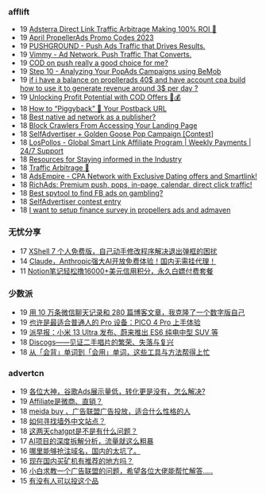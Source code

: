 <!-- BLOG-POST-LIST:START -->
<!-- BLOG-POST-LIST:END -->

### afflift
<!-- afflift:START -->
-  19 [Adsterra Direct Link Traffic Arbitrage Making 100% ROI 🚀](https://afflift.com/f/threads/adsterra-direct-link-traffic-arbitrage-making-100-roi-%F0%9F%9A%80.10770/)
-  19 [April PropellerAds Promo Codes 2023](https://afflift.com/f/threads/april-propellerads-promo-codes-2023.10657/)
-  19 [PUSHGROUND - Push Ads Traffic that Drives Results.](https://afflift.com/f/threads/pushground-push-ads-traffic-that-drives-results.10571/)
-  19 [Vimmy - Ad Network. Push Traffic That Converts.](https://afflift.com/f/threads/vimmy-ad-network-push-traffic-that-converts.5871/)
-  19 [COD on push really a good choice for me?](https://afflift.com/f/threads/cod-on-push-really-a-good-choice-for-me.10741/)
-  19 [Step 10 - Analyzing Your PopAds Campaigns using BeMob](https://afflift.com/f/threads/step-10-analyzing-your-popads-campaigns-using-bemob.2947/)
-  19 [if i have a balance on propllerads 40$ and have account cpa build how to use it to generate revenue around 3$ per day ?](https://afflift.com/f/threads/if-i-have-a-balance-on-propllerads-40-and-have-account-cpa-build-how-to-use-it-to-generate-revenue-around-3-per-day.10769/)
-  19 [Unlocking Profit Potential with COD Offers 🚀💰](https://afflift.com/f/threads/unlocking-profit-potential-with-cod-offers-%F0%9F%9A%80%F0%9F%92%B0.10673/)
-  18 [How to “Piggyback” 🐷 Your Postback URL](https://afflift.com/f/threads/how-to-%E2%80%9Cpiggyback%E2%80%9D-%F0%9F%90%B7-your-postback-url.9986/)
-  18 [Best native ad network as a publisher?](https://afflift.com/f/threads/best-native-ad-network-as-a-publisher.10533/)
-  18 [Block Crawlers From Accessing Your Landing Page](https://afflift.com/f/threads/block-crawlers-from-accessing-your-landing-page.10761/)
-  18 [SelfAdvertiser + Golden Goose Pop Campaign [Contest]](https://afflift.com/f/threads/selfadvertiser-golden-goose-pop-campaign-contest.10767/)
-  18 [LosPollos - Global Smart Link Affiliate Program | Weekly Payments | 24/7 Support](https://afflift.com/f/threads/lospollos-global-smart-link-affiliate-program-weekly-payments-24-7-support.1702/)
-  18 [Resources for Staying informed in the Industry](https://afflift.com/f/threads/resources-for-staying-informed-in-the-industry.10768/)
-  18 [Traffic Arbitrage 🚀](https://afflift.com/f/threads/traffic-arbitrage-%F0%9F%9A%80.10641/)
-  18 [AdsEmpire - CPA Network with Exclusive Dating offers and Smartlink!](https://afflift.com/f/threads/adsempire-cpa-network-with-exclusive-dating-offers-and-smartlink.6820/)
-  18 [RichAds: Premium push, pops, in-page, calendar, direct click traffic!](https://afflift.com/f/threads/richads-premium-push-pops-in-page-calendar-direct-click-traffic.991/)
-  18 [Best spytool to find FB ads on gambling?](https://afflift.com/f/threads/best-spytool-to-find-fb-ads-on-gambling.10762/)
-  18 [SelfAdvertiser contest entry](https://afflift.com/f/threads/selfadvertiser-contest-entry.10687/)
-  18 [I want to setup finance survey in propellers ads and admaven](https://afflift.com/f/threads/i-want-to-setup-finance-survey-in-propellers-ads-and-admaven.10766/)<!-- afflift:END -->

### 无忧分享
<!-- ruyo:START -->
-  17 [XShell 7 个人免费版，自己动手修改程序解决退出弹框的困扰](https://51.ruyo.net/18340.html)
-  14 [Claude，Anthropic强大AI开放免费体验！国内无需挂代理！](https://51.ruyo.net/18341.html)
-  11 [Notion笔记轻松撸16000+美元信用积分，永久白嫖付费套餐](https://51.ruyo.net/18330.html)<!-- ruyo:END -->

### 少数派
<!-- sspai:START -->
-  19 [用 10 万条微信聊天记录和 280 篇博客文章，我克隆了一个数字版自己](https://sspai.com/post/79230)
-  19 [也许是最适合普通人的 Pro 设备：PICO 4 Pro 上手体验](https://sspai.com/post/79364)
-  19 [派早报：小米 13 Ultra 发布、蔚来推出 ES6 纯电中型 SUV 等](https://sspai.com/post/79369)
-  18 [Discogs——见证二手唱片的繁荣、失落与复兴](https://sspai.com/prime/story/music-database-discogs)
-  18 [从「会背」单词到「会用」单词，这些工具与方法帮得上忙](https://sspai.com/post/79241)<!-- sspai:END -->

### advertcn
<!-- advertcn:START -->
-  19 [各位大神，谷歌Ads展示量低，转化更是没有，怎么解决?](https://www.advertcn.com/forum.php?mod=viewthread&tid=109993)
-  19 [Affiliate是微商、直销？](https://www.advertcn.com/forum.php?mod=viewthread&tid=109991)
-  18 [meida buy 、广告联盟广告投放，适合什么性格的人](https://www.advertcn.com/forum.php?mod=viewthread&tid=109980)
-  18 [如何寻找墙外中文站点？](https://www.advertcn.com/forum.php?mod=viewthread&tid=109975)
-  18 [这两天chatgpt是不是有什么问题？](https://www.advertcn.com/forum.php?mod=viewthread&tid=109971)
-  17 [AI项目的深度拆解分析，流量就这么粗暴](https://www.advertcn.com/forum.php?mod=viewthread&tid=109969)
-  16 [哪里能够抢注域名，国内的太坑了。](https://www.advertcn.com/forum.php?mod=viewthread&tid=109956)
-  16 [现在国内买矿机有推荐的地方吗？](https://www.advertcn.com/forum.php?mod=viewthread&tid=109950)
-  16 [小白求教一个广告联盟的问题，希望各位大佬能帮忙解答.....](https://www.advertcn.com/forum.php?mod=viewthread&tid=109949)
-  15 [有没有人可以投这个品](https://www.advertcn.com/forum.php?mod=viewthread&tid=109942)<!-- advertcn:END -->